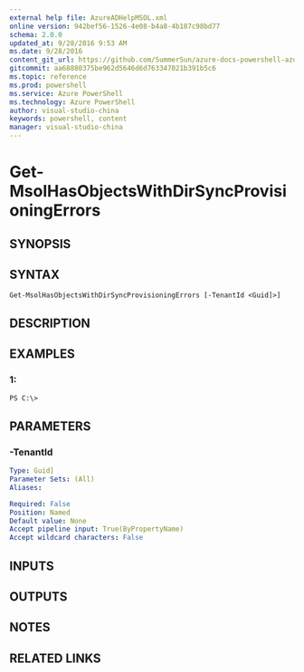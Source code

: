 ```yaml
---
external help file: AzureADHelpMSOL.xml
online version: 942bef56-1526-4e08-b4a8-4b187c98bd77
schema: 2.0.0
updated_at: 9/28/2016 9:53 AM
ms.date: 9/28/2016
content_git_url: https://github.com/SummerSun/azure-docs-powershell-azuread-int/blob/master/.\Azure AD Cmdlets\AzureAD\v1.0\Get-MsolHasObjectsWithDirSyncProvisioningErrors.md
gitcommit: aa68880375be962d5646d6d763347021b391b5c6
ms.topic: reference
ms.prod: powershell
ms.service: Azure PowerShell
ms.technology: Azure PowerShell
author: visual-studio-china
keywords: powershell, content
manager: visual-studio-china
---
```


# Get-MsolHasObjectsWithDirSyncProvisioningErrors

## SYNOPSIS

## SYNTAX

```
Get-MsolHasObjectsWithDirSyncProvisioningErrors [-TenantId <Guid]>]
```

## DESCRIPTION

## EXAMPLES

### 1:
```
PS C:\>
```

## PARAMETERS

### -TenantId
```yaml
Type: Guid]
Parameter Sets: (All)
Aliases: 

Required: False
Position: Named
Default value: None
Accept pipeline input: True(ByPropertyName)
Accept wildcard characters: False
```

## INPUTS

## OUTPUTS

## NOTES

## RELATED LINKS


